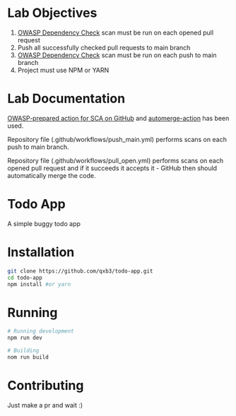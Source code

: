 # Lab Objectives

1. [OWASP Dependency Check](https://github.com/jeremylong/DependencyCheck) scan must be run on each opened pull request
2. Push all successfully checked pull requests to main branch
3. [OWASP Dependency Check](https://github.com/jeremylong/DependencyCheck) scan must be run on each push to main branch
4. Project must use NPM or YARN

# Lab Documentation

[OWASP-prepared action for SCA on GitHub](https://github.com/dependency-check/Dependency-Check_Action) and [automerge-action](https://github.com/marketplace/actions/merge-pull-requests-automerge-action) has been used.

Repository file (.github/workflows/push_main.yml) performs scans on each push to main branch.

Repository file (.github/workflows/pull_open.yml) performs scans on each opened pull request and if it succeeds it accepts it - GitHub then should automatically merge the code.

# Todo App

A simple buggy todo app

# Installation
```bash
git clone https://github.com/qxb3/todo-app.git
cd todo-app
npm install #or yarn
```

# Running
```bash
# Running development
npm run dev

# Building
nom run build
```

# Contributing

Just make a pr and wait :)
